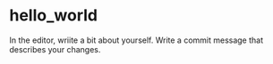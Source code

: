 # hello_world

In the editor, wriite a bit about yourself.
Write a commit message that describes your changes.
